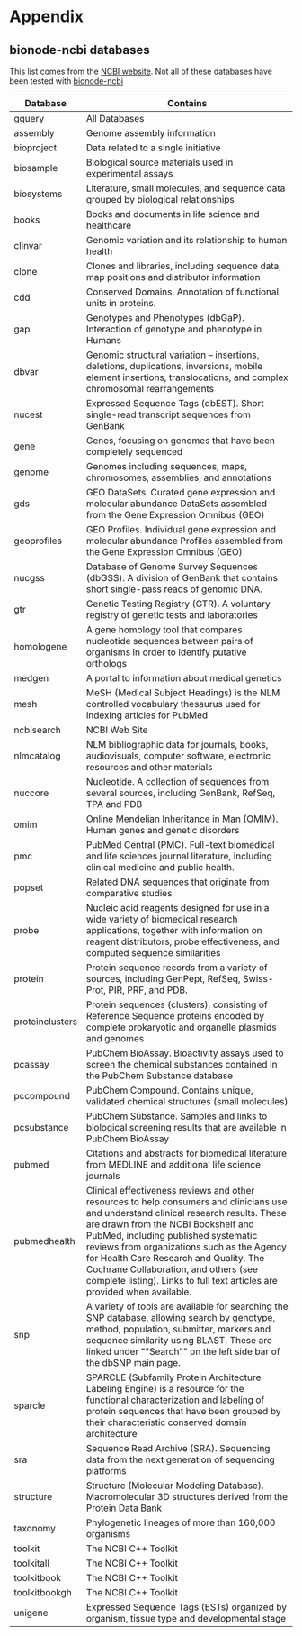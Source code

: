 # Appendix
## bionode-ncbi databases

<aside class="notice">This list comes from the <a href="https://www.ncbi.nlm.nih.gov">NCBI website</a>. Not all of these databases have been tested with <a href="#bionode-ncbi">bionode-ncbi</a></aside>

Database | Contains
---------- | -------
gquery | All Databases
assembly | Genome assembly information
bioproject | Data related to a single initiative
biosample | Biological source materials used in experimental assays
biosystems | Literature, small molecules, and sequence data grouped by biological relationships
books | Books and documents in life science and healthcare
clinvar | Genomic variation and its relationship to human health
clone | Clones and libraries, including sequence data, map positions and distributor information
cdd | Conserved Domains. Annotation of functional units in proteins.
gap | Genotypes and Phenotypes (dbGaP). Interaction of genotype and phenotype in Humans
dbvar | Genomic structural variation – insertions, deletions, duplications, inversions, mobile element insertions, translocations, and complex chromosomal rearrangements
nucest | Expressed Sequence Tags (dbEST). Short single-read transcript sequences from GenBank
gene | Genes, focusing on genomes that have been completely sequenced
genome | Genomes including sequences, maps, chromosomes, assemblies, and annotations
gds | GEO DataSets. Curated gene expression and molecular abundance DataSets assembled from the Gene Expression Omnibus (GEO)
geoprofiles | GEO Profiles. Individual gene expression and molecular abundance Profiles assembled from the Gene Expression Omnibus (GEO)
nucgss | Database of Genome Survey Sequences (dbGSS). A division of GenBank that contains short single-pass reads of genomic DNA.
gtr | Genetic Testing Registry (GTR). A voluntary registry of genetic tests and laboratories
homologene | A gene homology tool that compares nucleotide sequences between pairs of organisms in order to identify putative orthologs
medgen | A portal to information about medical genetics
mesh | MeSH (Medical Subject Headings) is the NLM controlled vocabulary thesaurus used for indexing articles for PubMed
ncbisearch | NCBI Web Site
nlmcatalog | NLM bibliographic data for journals, books, audiovisuals, computer software, electronic resources and other materials
nuccore | Nucleotide. A collection of sequences from several sources, including GenBank, RefSeq, TPA and PDB
omim | Online Mendelian Inheritance in Man (OMIM). Human genes and genetic disorders
pmc | PubMed Central (PMC). Full-text biomedical and life sciences journal literature, including clinical medicine and public health.
popset | Related DNA sequences that originate from comparative studies
probe | Nucleic acid reagents designed for use in a wide variety of biomedical research applications, together with information on reagent distributors, probe effectiveness, and computed sequence similarities
protein | Protein sequence records from a variety of sources, including GenPept, RefSeq, Swiss-Prot, PIR, PRF, and PDB.
proteinclusters | Protein sequences (clusters), consisting of Reference Sequence proteins encoded by complete prokaryotic and organelle plasmids and genomes
pcassay | PubChem BioAssay. Bioactivity assays used to screen the chemical substances contained in the PubChem Substance database
pccompound | PubChem Compound. Contains unique, validated chemical structures (small molecules)
pcsubstance | PubChem Substance. Samples and links to biological screening results that are available in PubChem BioAssay
pubmed | Citations and abstracts for biomedical literature from MEDLINE and additional life science journals
pubmedhealth | Clinical effectiveness reviews and other resources to help consumers and clinicians use and understand clinical research results. These are drawn from the NCBI Bookshelf and PubMed, including published systematic reviews from organizations such as the Agency for Health Care Research and Quality, The Cochrane Collaboration, and others (see complete listing). Links to full text articles are provided when available.
snp | A variety of tools are available for searching the SNP database, allowing search by genotype, method, population, submitter, markers and sequence similarity using BLAST. These are linked under ""Search"" on the left side bar of the dbSNP main page.
sparcle | SPARCLE (Subfamily Protein Architecture Labeling Engine) is a resource for the functional characterization and labeling of protein sequences that have been grouped by their characteristic conserved domain architecture
sra | Sequence Read Archive (SRA). Sequencing data from the next generation of sequencing platforms
structure | Structure (Molecular Modeling Database). Macromolecular 3D structures derived from the Protein Data Bank
taxonomy | Phylogenetic lineages of more than 160,000 organisms
toolkit | The NCBI C++ Toolkit
toolkitall | The NCBI C++ Toolkit
toolkitbook | The NCBI C++ Toolkit
toolkitbookgh | The NCBI C++ Toolkit
unigene | Expressed Sequence Tags (ESTs) organized by organism, tissue type and developmental stage
